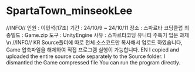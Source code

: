 # SpartaTown_minseokLee

//INFO//
인원 : 이민석(17조)
기간 : 24/10/9 ~ 24/10/11
장소 : 스파르타 코딩클럽
최종빌드 : Game.zip
도구 : UnityEngine
사유 : 스파르타코딩 유니티 주특기 입문 과제\n
//INFO//
KR
Source폴더에 따로 전체 소스코드만 복사해서 업로드 하였습니다, Game 압축파일을 해체하여
직접 프로그램 실행이 가능합니다.
EN
I copied and uploaded the entire source code separately to the Source folder. I dismantled the Game compressed file
You can run the program directly.
